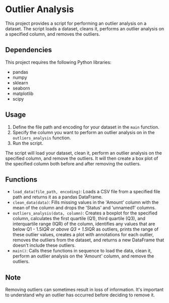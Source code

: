 # Outlier Analysis

This project provides a script for performing an outlier analysis on a dataset. The script loads a dataset, cleans it, performs an outlier analysis on a specified column, and removes the outliers.

## Dependencies

This project requires the following Python libraries:

- pandas
- numpy
- sklearn
- seaborn
- matplotlib
- scipy

## Usage

1. Define the file path and encoding for your dataset in the `main` function.
2. Specify the column you want to perform an outlier analysis on in the `outliers_analysis` function.
3. Run the script.

The script will load your dataset, clean it, perform an outlier analysis on the specified column, and remove the outliers. It will then create a box plot of the specified column both before and after removing the outliers.

## Functions

- `load_data(file_path, encoding)`: Loads a CSV file from a specified file path and returns it as a pandas DataFrame.
- `clean_data(data)`: Fills missing values in the 'Amount' column with the mean of the column and drops the 'Status' and 'unnamed1' columns.
- `outliers_analysis(data, column)`: Creates a boxplot for the specified column, calculates the first quartile (Q1), third quartile (Q3), and interquartile range (IQR) of the column, identifies any values that are below Q1 - 1.5*IQR or above Q3 + 1.5*IQR as outliers, prints the range of these outlier values, creates a plot with annotations for each outlier, removes the outliers from the dataset, and returns a new DataFrame that doesn't include these outliers.
- `main()`: Calls these functions in sequence to load the data, clean it, perform an outlier analysis on the 'Amount' column, and remove the outliers.

## Note

Removing outliers can sometimes result in loss of information. It's important to understand why an outlier has occurred before deciding to remove it.
